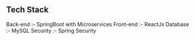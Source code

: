 Tech Stack
-------------
Back-end :- SpringBoot with Microservices
Front-end :- ReactJs
Database :- MySQL
Security :- Spring Security
